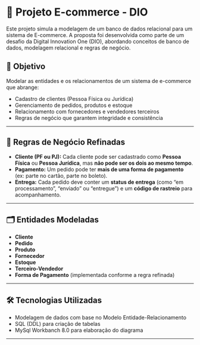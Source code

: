 # 🛒 Projeto E-commerce - DIO

Este projeto simula a modelagem de um banco de dados relacional para um sistema de E-commerce. A proposta foi desenvolvida como parte de um desafio da Digital Innovation One (DIO), abordando conceitos de banco de dados, modelagem relacional e regras de negócio.

## 📌 Objetivo

Modelar as entidades e os relacionamentos de um sistema de e-commerce que abrange:

- Cadastro de clientes (Pessoa Física ou Jurídica)
- Gerenciamento de pedidos, produtos e estoque
- Relacionamento com fornecedores e vendedores terceiros
- Regras de negócio que garantem integridade e consistência

---

## 🧠 Regras de Negócio Refinadas

- **Cliente (PF ou PJ):** Cada cliente pode ser cadastrado como **Pessoa Física** ou **Pessoa Jurídica**, mas **não pode ser os dois ao mesmo tempo**.
- **Pagamento:** Um pedido pode ter **mais de uma forma de pagamento** (ex: parte no cartão, parte no boleto).
- **Entrega:** Cada pedido deve conter um **status de entrega** (como “em processamento”, “enviado” ou “entregue”) e um **código de rastreio** para acompanhamento.

---

## 🗂️ Entidades Modeladas

- **Cliente**
- **Pedido**
- **Produto**
- **Fornecedor**
- **Estoque**
- **Terceiro-Vendedor**
- **Forma de Pagamento** (implementada conforme a regra refinada)

---

## 🛠️ Tecnologias Utilizadas

- Modelagem de dados com base no Modelo Entidade-Relacionamento
- SQL (DDL) para criação de tabelas
- MySql Workbanch 8.0 para elaboração do diagrama

---


